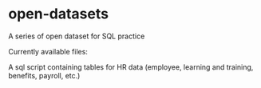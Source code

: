 # open-datasets
A series of open dataset for SQL practice



Currently available files: 

A sql script containing tables for HR data (employee, learning and training, benefits, payroll, etc.)
